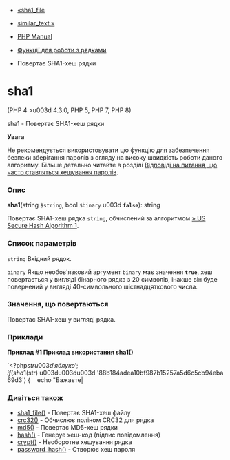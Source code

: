 - [«sha1_file](function.sha1-file.md)
- [similar_text »](function.similar-text.md)

- [PHP Manual](index.md)
- [Функції для роботи з рядками](ref.strings.md)
- Повертає SHA1-хеш рядки

# sha1

(PHP 4 \>u003d 4.3.0, PHP 5, PHP 7, PHP 8)

sha1 - Повертає SHA1-хеш рядки

**Увага**

Не рекомендується використовувати цю функцію для забезпечення безпеки
зберігання паролів з огляду на високу швидкість роботи даного алгоритму. Більше
детально читайте в розділі [Відповіді на питання, що часто ставляться
хешування паролів](faq.passwords.md#faq.passwords.fasthash).

### Опис

**sha1**(string `$string`, bool `$binary` u003d **`false`**): string

Повертає SHA1-хеш рядка `string`, обчислений за алгоритмом [» US
Secure Hash Algorithm 1](http://www.faqs.org/rfcs/rfc3174).

### Список параметрів

`string`
Вхідний рядок.

`binary`
Якщо необов'язковий аргумент `binary` має значення **`true`**, хеш
повертається у вигляді бінарного рядка з 20 символів, інакше він буде
повернений у вигляді 40-символьного шістнадцяткового числа.

### Значення, що повертаються

Повертає SHA1-хеш у вигляді рядка.

### Приклади

**Приклад #1 Приклад використання **sha1()****

`<?php$str u003d 'яблуко';if (sha1($str) u003du003du003d '88b184adea10bf987b15257a5d6c5cb94eba69d3') {    echo "Бажаєте|

### Дивіться також

- [sha1_file()](function.sha1-file.md) - Повертає SHA1-хеш файлу
- [crc32()](function.crc32.md) - Обчислює поліном CRC32 для рядка
- [md5()](function.md5.md) - Повертає MD5-хеш рядки
- [hash()](function.hash.md) - Генерує хеш-код (підпис
повідомлення)
- [crypt()](function.crypt.md) - Необоротне хешування рядка
- [password_hash()](function.password-hash.md) - Створює хеш пароля
